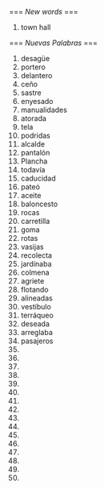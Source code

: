 === *New words* ===

1. town hall

=== *Nuevas Palabras* ===

1. desagüe
2. portero
3. delantero
4. ceño
5. sastre
6. enyesado
7. manualidades
8. atorada
9. tela
10. podridas
11. alcalde
12. pantalón
13. Plancha
14. todavía
15. caducidad
16. pateó
17. aceite
18. baloncesto
19. rocas
20. carretilla
21. goma
22. rotas
23. vasijas
24. recolecta
25. jardínaba
26. colmena
27. agriete
28. flotando
29. alineadas
30. vestíbulo
31. terráqueo
32. deseada
33. arreglaba    
34. pasajeros
35. 
36. 
37. 
38. 
39. 
40. 
41. 
42. 
43. 
44. 
45. 
46. 
47. 
48. 
49. 
50. 
